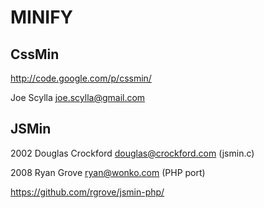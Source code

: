 MINIFY
======

CssMin
------

http://code.google.com/p/cssmin/

Joe Scylla <joe.scylla@gmail.com>

JSMin
-----

2002 Douglas Crockford <douglas@crockford.com> (jsmin.c)

2008 Ryan Grove <ryan@wonko.com> (PHP port)

https://github.com/rgrove/jsmin-php/